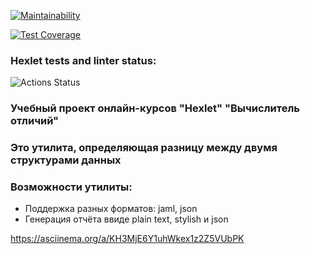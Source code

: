 [![Maintainability](https://api.codeclimate.com/v1/badges/78489d97b45498b68590/maintainability)](https://codeclimate.com/github/ringabi/frontend-project-lvl2/maintainability)

[![Test Coverage](https://api.codeclimate.com/v1/badges/78489d97b45498b68590/test_coverage)](https://codeclimate.com/github/ringabi/frontend-project-lvl2/test_coverage)

### Hexlet tests and linter status:
![Actions Status](/workflows/hexlet-check/badge.svg)

### Учебный проект онлайн-курсов "Hexlet" "Вычислитель отличий"
### Это утилита, определяющая разницу между двумя структурами данных

### Возможности утилиты:
* Поддержка разных форматов: jaml, json
* Генерация отчёта ввиде plain text, stylish и json

https://asciinema.org/a/KH3MjE6Y1uhWkex1z2Z5VUbPK
